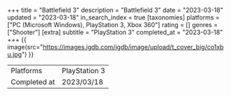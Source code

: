 +++
title = "Battlefield 3"
description = "Battlefield 3"
date = "2023-03-18"
updated = "2023-03-18"
in_search_index = true
[taxonomies]
platforms = ["PC (Microsoft Windows), PlayStation 3, Xbox 360"]
rating = []
genres = ["Shooter"]
[extra]
subtitle = "PlayStation 3"
completed_at = "2023-03-18"
+++
{{ image(src="https://images.igdb.com/igdb/image/upload/t_cover_big/co1xbu.jpg") }}

|              |            |
| ------------ | ---------- |
| Platforms    | PlayStation 3 |
| Completed at | 2023/03/18 |

